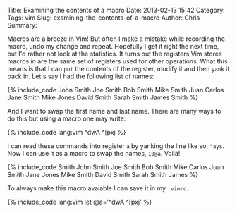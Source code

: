 Title: Examining the contents of a macro
Date: 2013-02-13 15:42
Category: 
Tags: vim
Slug: examining-the-contents-of-a-macro
Author: Chris
Summary: 

Macros are a breeze in Vim! But often I make a mistake while recording the macro, undo my change and repeat. Hopefully I get it right the next time, but I'd rather not look at the statistics. It turns out the registers Vim stores macros in are the same set of registers used for other operations. What this means is that I can `put` the contents of the register, modify it and then `yank` it back in. Let's say I had the following list of names:

{% include_code
John Smith
Joe Smith
Bob Smith
Mike Smith
Juan Carlos
Jane Smith
Mike Jones
David Smith
Sarah Smith
James Smith
%}

And I want to swap the first name and last name. There are many ways to do this but using a macro one may write:

{% include_code lang:vim
^dwA ^[pxj
%}

I can read these commands into register `a` by yanking the line like so, `"ay$`. Now I can use it as a macro to swap the names, `10@a`. Voilà!

{% include_code
Smith John
Smith Joe
Smith Bob
Smith Mike
Carlos Juan
Smith Jane
Jones Mike
Smith David
Smith Sarah
Smith James
%}

To always make this macro avaiable I can save it in my `.vimrc`.

{% include_code lang:vim
let @a='^dwA ^[pxj'
%}
